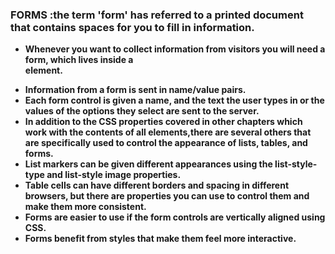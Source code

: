 ### FORMS :the term 'form' has referred to a printed document that contains spaces for you to fill in information.

+ **Whenever you want to collect information from visitors you will need a form, which lives inside a <form> element.**
+ **Information from a form is sent in name/value pairs.**
+ **Each form control is given a name, and the text the user types in or the values of the options they select are sent to the server.**
+ **In addition to the CSS properties covered in other chapters which work with the contents of all elements,there are several others that are specifically used to control the appearance of lists, tables, and forms.**
+ **List markers can be given different appearances using the list-style-type and list-style image properties.**
+ **Table cells can have different borders and spacing in different browsers, but there are properties you can use to control them and make them more consistent.**
+ **Forms are easier to use if the form controls are vertically aligned using CSS.**
+ **Forms benefit from styles that make them feel more interactive.**